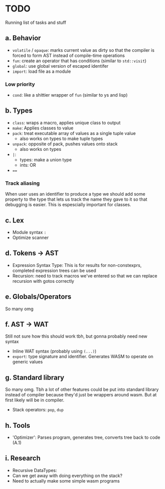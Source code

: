 # TODO
Running list of tasks and stuff

## a. Behavior
- `volatile` / `opaque`: marks current value as dirty so that the compiler is forced to form AST instead of compile-time operations
- `fun`: create an operator that has conditions (similar to `std::visit`)
- `global`: use global version of escaped identifer
- `import`: load file as a module
### Low priority
- `cond`: like a shittier wrapper of `fun` (similar to ys and lisp)

## b. Types
- `class`: wraps a macro, applies unique class to output
- `make`: Applies classes to value
- `pack`: treat executable array of values as a single tuple value
    + also works on types to make tuple types
- `unpack`: opposite of pack, pushes values onto stack
    + also works on types
- `|`:
    + types: make a union type
    + ints: OR
- `==`

### Track aliasing
When user uses an identifier to produce a type we should add some property to the type
that lets us track the name they gave to it so that debugging is easier.
This is espescially important for classes.

## c. Lex
- Module syntax `:`
- Optimize scanner

## d. Tokens -> AST
- Expression Syntax Type: This is for results for non-constexprs, completed expression trees can be used
- Recursion: need to track macros we've entered so that we can replace recursion with gotos correctly

## e. Globals/Operators
So many omg

## f. AST -> WAT
Still not sure how this should work tbh, but gonna probably need new syntax
- Inline WAT syntax (probably using `(...)`)
- `export`: type signature and identifier. Generates WASM to operate on generic values

## g. Standard library
So many omg. Tbh a lot of other features could be put into standard library instead of compiler because they'd just be wrappers around wasm. But at first likely will be in compiler.
- Stack operators: `pop`, `dup`

## h. Tools
- 'Optimizer': Parses program, generates tree, converts tree back to code (A.1)

## i. Research
- Recursive DataTypes:
- Can we get away with doing everything on the stack?
- Need to actually make some simple wasm programs